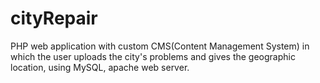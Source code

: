 # cityRepair
PHP web application with custom CMS(Content Management System)
in which the user uploads the city's problems and gives the geographic
location, using MySQL, apache web server.
